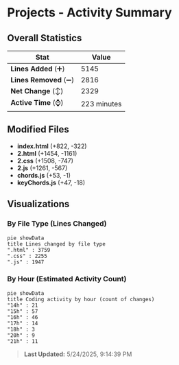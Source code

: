 # Projects - Activity Summary 

## Overall Statistics

| Stat                   | Value                                                             |
| ---------------------- | ----------------------------------------------------------------- |
| **Lines Added** (➕)   | 5145                                          |
| **Lines Removed** (➖) | 2816                                        |
| **Net Change** (↕)    | 2329                |
| **Active Time** (⌚)   | 223 minutes |


## Modified Files
- **index.html** (+822, -322)
- **2.html** (+1454, -1161)
- **2.css** (+1508, -747)
- **2.js** (+1261, -567)
- **chords.js** (+53, -1)
- **keyChords.js** (+47, -18)

## Visualizations

### By File Type (Lines Changed)

```mermaid
pie showData
title Lines changed by file type
".html" : 3759
".css" : 2255
".js" : 1947
```

### By Hour (Estimated Activity Count)

```mermaid
pie showData
title Coding activity by hour (count of changes)
"14h" : 21
"15h" : 57
"16h" : 46
"17h" : 14
"18h" : 3
"20h" : 9
"21h" : 11
```


> **Last Updated:** 5/24/2025, 9:14:39 PM